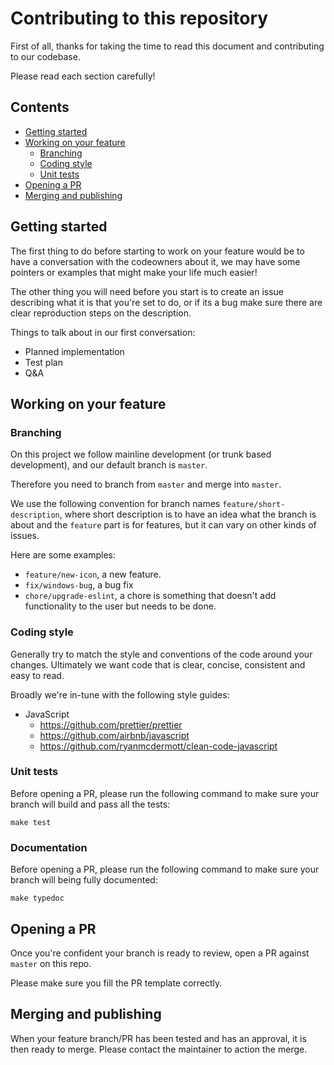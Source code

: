 # Contributing to this repository

First of all, thanks for taking the time to read this document and contributing to our codebase.

Please read each section carefully!

## Contents

<!-- toc -->

- [Getting started](#getting-started)
- [Working on your feature](#working-on-your-feature)
  - [Branching](#branching)
  - [Coding style](#coding-style)
  - [Unit tests](#unit-tests)
- [Opening a PR](#opening-a-pr)
- [Merging and publishing](#merging-and-publishing)

<!-- tocstop -->

## Getting started

The first thing to do before starting to work on your feature would be to have a conversation with the codeowners about it, we may have some pointers or examples that might make your life much easier!

The other thing you will need before you start is to create an issue describing what it is that you're set to do, or if its a bug make sure there are clear reproduction steps on the description.

Things to talk about in our first conversation:

- Planned implementation
- Test plan
- Q&A

## Working on your feature

### Branching

On this project we follow mainline development (or trunk based development), and our default branch is `master`.

Therefore you need to branch from `master` and merge into `master`.

We use the following convention for branch names `feature/short-description`, where short description is to have an idea what the branch is about and the `feature` part is for features, but it can vary on other kinds of issues.

Here are some examples:

- `feature/new-icon`, a new feature.
- `fix/windows-bug`, a bug fix
- `chore/upgrade-eslint`, a chore is something that doesn't add functionality to the user but needs to be done.

### Coding style

Generally try to match the style and conventions of the code around your changes. Ultimately we want code that is clear, concise, consistent and easy to read.

Broadly we're in-tune with the following style guides:

- JavaScript
  - <https://github.com/prettier/prettier>
  - <https://github.com/airbnb/javascript>
  - <https://github.com/ryanmcdermott/clean-code-javascript>

### Unit tests

Before opening a PR, please run the following command to make sure your branch will build and pass all the tests:

```console
make test
```

### Documentation

Before opening a PR, please run the following command to make sure your branch will being fully documented:

```console
make typedoc
```

## Opening a PR

Once you're confident your branch is ready to review, open a PR against `master` on this repo.

Please make sure you fill the PR template correctly.

## Merging and publishing

When your feature branch/PR has been tested and has an approval, it is then ready to merge. Please contact the maintainer to action the merge.
